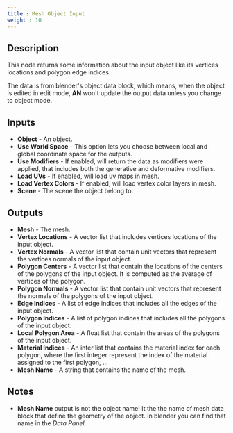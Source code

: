 ```yaml
---
title : Mesh Object Input
weight : 10
---
```


## Description

This node returns some information about the input object like its
vertices locations and polygon edge indices.

The data is from blender's object data block, which means, when the
object is edited in edit mode, **AN** won't update the output data
unless you change to object mode.

## Inputs

- **Object** - An object.
- **Use World Space** - This option lets you choose between local and
    global coordinate space for the outputs.
- **Use Modifiers** - If enabled, will return the data as modifiers
    were applied, that includes both the generative and deformative
    modifiers.
- **Load UVs** - If enabled, will load uv maps in mesh.
- **Load Vertex Colors** - If enabled, will load vertex color layers in mesh.
- **Scene** - The scene the object belong to.

## Outputs

- **Mesh** - The mesh.
- **Vertex Locations** - A vector list that includes vertices
    locations of the input object.
- **Vertex Normals** - A vector list that contain unit vectors that
    represent the vertices normals of the input object.
- **Polygon Centers** - A vector list that contain the locations of
    the centers of the polygons of the input object. It is computed as
    the average of vertices of the polygon.
- **Polygon Normals** - A vector list that contain unit vectors that
    represent the normals of the polygons of the input object.
- **Edge Indices** - A list of edge indices that includes all the
    edges of the input object.
- **Polygon Indices** - A list of polygon indices that includes all
    the polygons of the input object.
- **Local Polygon Area** - A float list that contain the areas of the
    polygons of the input object.
- **Material Indices** - An inter list that contains the material
    index for each polygon, where the first integer represent the index
    of the material assigned to the first polygon, ...
- **Mesh Name** - A string that contains the name of the mesh.

## Notes

- **Mesh Name** output is not the object name\! It the the name of
    mesh data block that define the geometry of the object. In blender
    you can find that name in the *Data Panel*.
